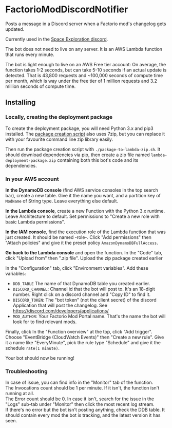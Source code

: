 # FactorioModDiscordNotifier
Posts a message in a Discord server when a Factorio mod's changelog gets updated.

Currently used in the [Space Exploration discord](https://discord.gg/yYZqu7cRxf).

The bot does not need to live on any server. It is an AWS Lambda function that runs every minute. 

The bot is light enough to live on an AWS Free tier account: On average, the function takes 1-2 seconds, but can take 5-10 seconds if an actual update is detected. That is 43,800 requests and ~100,000 seconds of compute time per month, which is way under the free tier of 1 million requests and 3.2 million seconds of compute time.

## Installing

### Locally, creating the deployment package

To create the deployment package, you will need Python 3.x and pip3 installed. The [package creation script](package-to-lambda-zip.sh) also uses 7zip, but you can replace it with your favourite command line zip library easily.

Then run the package creation script with `./package-to-lambda-zip.sh`. It should download dependencies via pip, then create a zip file named `lambda-deployment-package.zip` containing both this bot's code and its dependencies.

### In your AWS account

**In the DynamoDB console** (find AWS service consoles in the top search bar), create a new table. Give it the name you want, and a partition key of `ModName` of String type. Leave everything else default.

**In the Lambda console**, create a new Function with the Python 3.x runtime. Leave Architecture to default. Set permissions to "Create a new role with basic Lambda permissions".

**In the IAM console**, find the execution role of the Lambda function that was just created. It should be named <your-function-name>-role-<random-string>. Click "Add permissions" then "Attach policies" and give it the preset policy `AmazonDynamoDBFullAccess`.
  
**Go back to the Lambda console** and open the function. In the "Code" tab, click "Upload from" then ".zip file". Upload the zip package created earlier

In the "Configuration" tab, click "Environment variables". Add these variables:
* `DDB_TABLE`	The name of that DynamoDB table you created earlier.
* `DISCORD_CHANNEL`: Channel id that the bot will post to. It's an 18-digit number. Right click on a discord channel and "Copy ID" to find it.
* `DISCORD_TOKEN`: The "bot token" (not the client secret) of the discord Application that will post the changelog. See https://discord.com/developers/applications/
* `MOD_AUTHOR`: Your Factorio Mod Portal name. That's the name the bot will look for to find relevant mods.
  
Finally, click In the "Function overview" at the top, click "Add trigger". Choose "EventBridge (CloudWatch Events)" then "Create a new rule". Give it a name like "EveryMinute", pick the rule type "Schedule" and give it the schedule `rate(1 minute)`.

Your bot should now be running!
  
### Troubleshooting
  
In case of issue, you can find info in the "Monitor" tab of the function.  
The Invocations count should be 1 per minute. If it isn't, the function isn't running at all.  
The Error count should be 0. In case it isn't, search for the issue in the "Logs" sub-tab under "Monitor" then click the most recent log stream.  
If there's no error but the bot isn't posting anything, check the DDB table. It should contain every mod the bot is tracking, and the latest version it has seen.
